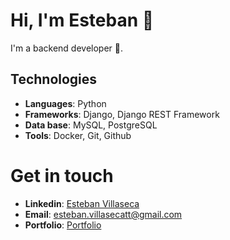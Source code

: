 # Hi, I'm Esteban 👋

I'm a backend developer 🐍.



## Technologies

- **Languages**: Python
- **Frameworks**: Django, Django REST Framework
- **Data base**: MySQL, PostgreSQL
- **Tools**: Docker, Git, Github

# Get in touch
- **Linkedin**: [Esteban Villaseca](https://www.linkedin.com/in/estebvillaseca/)
- **Email**: [esteban.villasecatt@gmail.com](mailto:esteban.villasecatt@gmail.com)
- **Portfolio**: [Portfolio](https://portafolio-noit.onrender.com/)

